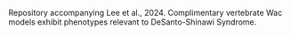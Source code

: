 Repository accompanying Lee et al., 2024. Complimentary vertebrate Wac models exhibit phenotypes relevant to DeSanto-Shinawi Syndrome.
